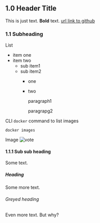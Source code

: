 
## 1.0 Header Title

This is just text.  **Bold** text. [url link to github](https://github.com)

### 1.1 Subheading

List
* item one
* item two
  - sub item1
  - sub item2
    * one
    * two
    
      paragraph1
      
      paragrapg2


CLI `docker` command to list images
```
docker images
```

Image
<img src="../images/vote.png" title="vote">

#### 1.1.1 Sub sub heading

Some text.

##### Heading

Some more text.

###### Greyed heading

Even more text.  But why?
